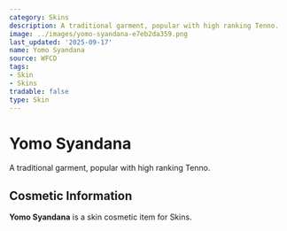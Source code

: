 ```yaml
---
category: Skins
description: A traditional garment, popular with high ranking Tenno.
image: ../images/yomo-syandana-e7eb2da359.png
last_updated: '2025-09-17'
name: Yomo Syandana
source: WFCD
tags:
- Skin
- Skins
tradable: false
type: Skin
---
```


# Yomo Syandana

A traditional garment, popular with high ranking Tenno.

## Cosmetic Information

**Yomo Syandana** is a skin cosmetic item for Skins.

